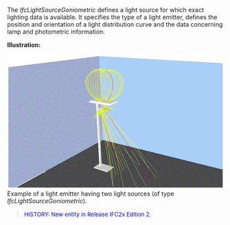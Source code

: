 ﻿The _IfcLightSourceGoniometric_ defines a light source for which exact lighting data is available. It specifies the type of a light emitter, defines the position and orientation of a light distribution curve and the data concerning lamp and photometric information.

**Illustration:**

![Example](../../../../../../figures/ifclightsourcegoniometric_fig1.gif)Example of a light emitter having two light sources (of type _IfcLightSourceGoniometric_).

> <font color="#0000FF" size="-1"> HISTORY: New entity in Release IFC2x
		  Edition 2. </font>
>